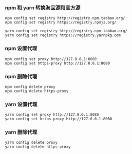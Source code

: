 ### npm 和 yarn 转换淘宝源和官方源

```
npm config set registry http://registry.npm.taobao.org/
npm config set registry https://registry.npmjs.org/

yarn config set registry http://registry.npm.taobao.org/
yarn config set registry https://registry.yarnpkg.com
```

### npm 设置代理

```
npm config set proxy http://127.0.0.1:8080
npm config set https-proxy http://127.0.0.1:8080
```

### npm 删除代理

```
npm config delete proxy
npm config delete https-proxy
```

### yarn 设置代理

```
yarn config set proxy http://127.0.0.1:8080
yarn config set https-proxy http://127.0.0.1:8080
```

### yarn 删除代理

```
yarn config delete proxy
yarn config delete https-proxy
```
